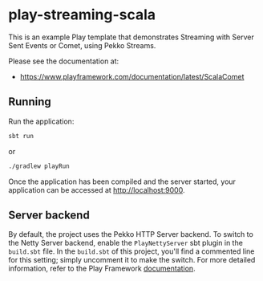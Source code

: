 # play-streaming-scala

This is an example Play template that demonstrates Streaming with Server Sent Events or Comet, using Pekko Streams.

Please see the documentation at:

* <https://www.playframework.com/documentation/latest/ScalaComet>

## Running

Run the application:

```bash
sbt run
```
or
```bash
./gradlew playRun
```

Once the application has been compiled and the server started, your application can be accessed at <http://localhost:9000>.

## Server backend

By default, the project uses the Pekko HTTP Server backend. To switch to the Netty Server backend, enable the `PlayNettyServer` sbt plugin in the `build.sbt` file.
In the `build.sbt` of this project, you'll find a commented line for this setting; simply uncomment it to make the switch.
For more detailed information, refer to the Play Framework [documentation](https://www.playframework.com/documentation/3.0.x/Server).
